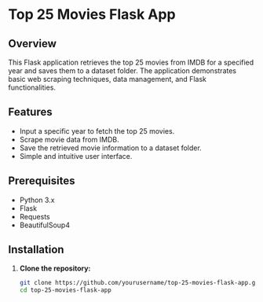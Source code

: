 # Top 25 Movies Flask App

## Overview

This Flask application retrieves the top 25 movies from IMDB for a specified year and saves them to a dataset folder. The application demonstrates basic web scraping techniques, data management, and Flask functionalities.

## Features

- Input a specific year to fetch the top 25 movies.
- Scrape movie data from IMDB.
- Save the retrieved movie information to a dataset folder.
- Simple and intuitive user interface.

## Prerequisites

- Python 3.x
- Flask
- Requests
- BeautifulSoup4

## Installation

1. **Clone the repository:**

   ```bash
   git clone https://github.com/yourusername/top-25-movies-flask-app.git
   cd top-25-movies-flask-app
